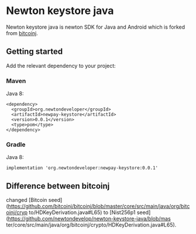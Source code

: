 
# Newton keystore java 

Newton keystore java is newton SDK for Java and Android which is forked from [bitcoinj](https://github.com/bitcoinj/bitcoinj).

## Getting started

Add the relevant dependency to your project:

### Maven
Java 8:

```
<dependency>
  <groupId>org.newtondeveloper</groupId>
  <artifactId>newpay-keystore</artifactId>
  <version>0.0.1</version>
  <type>pom</type>
</dependency>
```

### Gradle
Java 8:
```
implementation 'org.newtondeveloper:newpay-keystore:0.0.1'
```

## Difference between bitcoinj

changed [Bitcoin seed](https://github.com/bitcoinj/bitcoinj/blob/master/core/src/main/java/org/bitcoinj/cryp    to/HDKeyDerivation.java#L65) to [Nist256p1 seed](https://github.com/newtondevelop/newton-keystore-java/blob/mas    ter/core/src/main/java/org/bitcoinj/crypto/HDKeyDerivation.java#L65).
